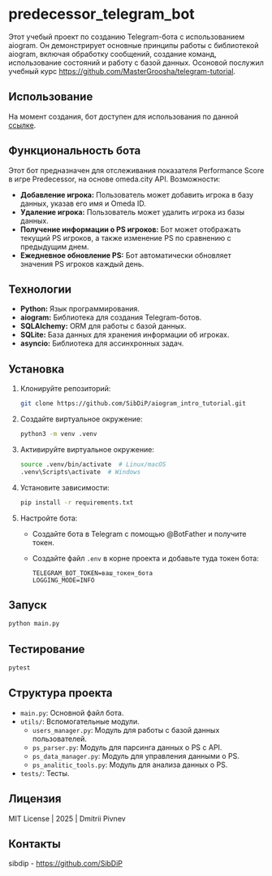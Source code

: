 # predecessor_telegram_bot


Этот учебый проект по созданию Telegram-бота с использованием aiogram.  Он демонстрирует основные принципы работы с библиотекой aiogram, включая обработку сообщений, создание команд, использование состояний и работу с базой данных. Осоновой послужил учебный курс https://github.com/MasterGroosha/telegram-tutorial.

## Использование
На момент создания, бот доступен для использования по данной [ссылке](https://t.me/pred_ps_bot).

## Функциональность бота

Этот бот предназначен для отслеживания показателя Performance Score в игре Predecessor, на основе omeda.city API. Возможности:

* **Добавление игрока:** Пользователь может добавить игрока в базу данных, указав его имя и Omeda ID.
* **Удаление игрока:** Пользователь может удалить игрока из базы данных.
* **Получение информации о PS игроков:**  Бот может отображать текущий PS игроков, а также изменение PS по сравнению с предыдущим днем.
* **Ежедневное обновление PS:** Бот автоматически обновляет значения PS игроков каждый день.

## Технологии

* **Python:** Язык программирования.
* **aiogram:** Библиотека для создания Telegram-ботов.
* **SQLAlchemy:** ORM для работы с базой данных.
* **SQLite:** База данных для хранения информации об игроках.
* **asyncio:** Библиотека для ассинхронных задач.

## Установка

1. Клонируйте репозиторий:

   ```bash
   git clone https://github.com/SibDiP/aiogram_intro_tutorial.git
   ```

2. Создайте виртуальное окружение:

   ```bash
   python3 -m venv .venv
   ```

3. Активируйте виртуальное окружение:

   ```bash
   source .venv/bin/activate  # Linux/macOS
   .venv\Scripts\activate  # Windows
   ```

4. Установите зависимости:

   ```bash
   pip install -r requirements.txt
   ```

5. Настройте бота:

   * Создайте бота в Telegram с помощью @BotFather и получите токен.
   * Создайте файл `.env` в корне проекта и добавьте туда токен бота:

     ```
     TELEGRAM_BOT_TOKEN=ваш_токен_бота
     LOGGING_MODE=INFO
     ```

## Запуск

```bash
python main.py
```

## Тестирование

```bash
pytest
```


## Структура проекта

* `main.py`: Основной файл бота.
* `utils/`:  Вспомогательные модули.
    * `users_manager.py`: Модуль для работы с базой данных пользователей.
    * `ps_parser.py`: Модуль для парсинга данных о PS с API.
    * `ps_data_manager.py`: Модуль для управления данными о PS.
    * `ps_analitic_tools.py`: Модуль для анализа данных о PS.
* `tests/`:  Тесты.

## Лицензия

MIT License | 2025 | Dmitrii Pivnev


## Контакты

sibdip - https://github.com/SibDiP


